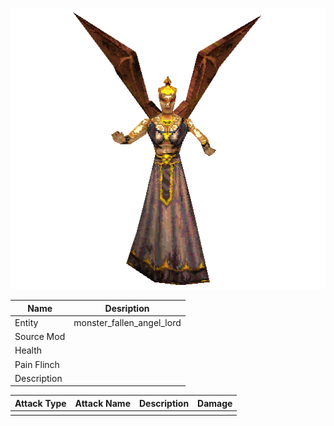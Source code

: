 ![Monster Picture](assets/img/falgen.gif)

|Name  |Desription|
|------|-------------|
|Entity|monster_fallen_angel_lord|
|Source Mod||
|Health||
|Pain Flinch||
|Description||

|Attack Type|Attack Name|Description|Damage|
|-----------|-----------|-----------|------|
||||